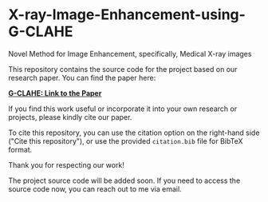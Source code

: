 # X-ray-Image-Enhancement-using-G-CLAHE
Novel Method for Image Enhancement, specifically, Medical X-ray images

This repository contains the source code for the project based on our research paper. You can find the paper here:

[**G-CLAHE: Link to the Paper**](https://www.worldscientific.com/doi/10.1142/S0218001424570106)

If you find this work useful or incorporate it into your own research or projects, please kindly cite our paper.

To cite this repository, you can use the citation option on the right-hand side ("Cite this repository"), or use the provided `citation.bib` file for BibTeX format.

Thank you for respecting our work!

The project source code will be added soon. If you need to access the source code now, you can reach out to me via email.
